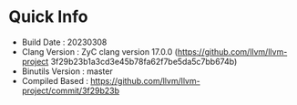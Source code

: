 # Quick Info
* Build Date : 20230308
* Clang Version : ZyC clang version 17.0.0 (https://github.com/llvm/llvm-project 3f29b23b1a3cd3e45b78fa62f7be5da5c7bb674b)
* Binutils Version : master
* Compiled Based : https://github.com/llvm/llvm-project/commit/3f29b23b

